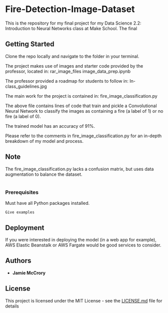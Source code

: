 # Fire-Detection-Image-Dataset

This is the repository for my final project for my Data Science 2.2: Introduction to Neural Networks class at Make School. The final

## Getting Started

Clone the repo locally and navigate to the folder in your terminal.

The project makes use of images and starter code provided by the professor, located in:
    rar_image_files
    image_data_prep.ipynb

The professor provided a roadmap for students to follow in:
    In-class_guidelines.jpg

The main work for the project is contained in:
    fire_image_classification.py

The above file contains lines of code that train and pickle a Convolutional Neural
Network to classify the images as containing a fire (a label of 1) or no fire
(a label of 0).

The trained model has an accuracy of 91%.

Please refer to the comments in fire_image_classification.py for an in-depth
breakdown of my model and process.

## Note

The fire_image_classification.py lacks a confusion matrix, but uses data augmentation to balance the dataset.

#

### Prerequisites

Must have all Python packages installed.

```
Give examples
```

## Deployment

If you were interested in deploying the model (in a web app for example), AWS Elastic Beanstalk or AWS Fargate would be good services to consider.

## Authors

* **Jamie McCrory**

## License

This project is licensed under the MIT License - see the [LICENSE.md](LICENSE.md) file for details

# 


